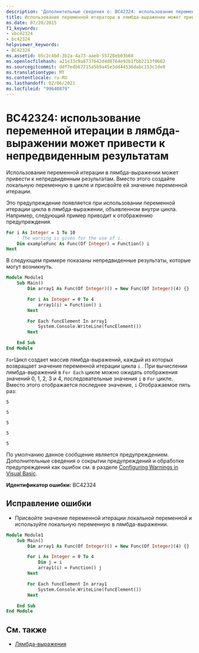 ```yaml
---
description: 'Дополнительные сведения о: BC42324: использование переменной итерации в лямбда-выражении может привести к непредвиденным результатам'
title: Использование переменной итератора в лямбда-выражении может привести к неожиданным результатам
ms.date: 07/20/2015
f1_keywords:
- vbc42324
- bc42324
helpviewer_keywords:
- BC42324
ms.assetid: b5c2c4bd-3b2a-4a73-aaeb-55728eb03b68
ms.openlocfilehash: a21e33c9a8737642d4d0764e92b1fbb2213f9602
ms.sourcegitcommit: ddf7edb67715a5b9a45e3dd44536dabc153c1de0
ms.translationtype: MT
ms.contentlocale: ru-RU
ms.lasthandoff: 02/06/2021
ms.locfileid: "99640879"
---
```

# <a name="bc42324-using-the-iteration-variable-in-a-lambda-expression-may-have-unexpected-results"></a>BC42324: использование переменной итерации в лямбда-выражении может привести к непредвиденным результатам

Использование переменной итерации в лямбда-выражении может привести к непредвиденным результатам. Вместо этого создайте локальную переменную в цикле и присвойте ей значение переменной итерации.

 Это предупреждение появляется при использовании переменной итерации цикла в лямбда-выражении, объявленном внутри цикла. Например, следующий пример приводит к отображению предупреждения.

```vb
For i As Integer = 1 To 10
    ' The warning is given for the use of i.
    Dim exampleFunc As Func(Of Integer) = Function() i
Next
```

 В следующем примере показаны непредвиденные результаты, которые могут возникнуть.

```vb
Module Module1
    Sub Main()
        Dim array1 As Func(Of Integer)() = New Func(Of Integer)(4) {}

        For i As Integer = 0 To 4
            array1(i) = Function() i
        Next

        For Each funcElement In array1
            System.Console.WriteLine(funcElement())
        Next

    End Sub
End Module
```

 `For`Цикл создает массив лямбда-выражений, каждый из которых возвращает значение переменной итерации цикла `i` . При вычислении лямбда-выражений в `For Each` цикле можно ожидать отображения значений 0, 1, 2, 3 и 4, последовательные значения `i` в `For` цикле. Вместо этого отображается последнее значение, `i` Отображаемое пять раз:

 `5`

 `5`

 `5`

 `5`

 `5`

 По умолчанию данное сообщение является предупреждением. Дополнительные сведения о сокрытии предупреждений и обработке предупреждений как ошибок см. в разделе [Configuring Warnings in Visual Basic](/visualstudio/ide/configuring-warnings-in-visual-basic).

 **Идентификатор ошибки:** BC42324

## <a name="to-correct-this-error"></a>Исправление ошибки

- Присвойте значение переменной итерации локальной переменной и используйте локальную переменную в лямбда-выражении.

```vb
Module Module1
    Sub Main()
        Dim array1 As Func(Of Integer)() = New Func(Of Integer)(4) {}

        For i As Integer = 0 To 4
            Dim j = i
            array1(i) = Function() j
        Next

        For Each funcElement In array1
            System.Console.WriteLine(funcElement())
        Next

    End Sub
End Module
```

## <a name="see-also"></a>См. также

- [Лямбда-выражения](../../programming-guide/language-features/procedures/lambda-expressions.md)
